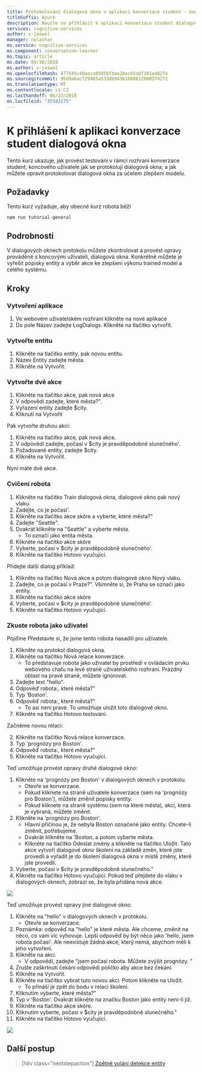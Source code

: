 ```yaml
---
title: Protokolování dialogová okna v aplikaci konverzace student - kognitivní služby Microsoft | Microsoft Docs
titleSuffix: Azure
description: Naučte se přihlásit k aplikaci konverzace student dialogová okna.
services: cognitive-services
author: v-jaswel
manager: nolachar
ms.service: cognitive-services
ms.component: conversation-learner
ms.topic: article
ms.date: 04/30/2018
ms.author: v-jaswel
ms.openlocfilehash: 477545c48aeca05d56fdae28ac65a8f381a482fe
ms.sourcegitcommit: 95d9a6acf29405a533db943b1688612980374272
ms.translationtype: MT
ms.contentlocale: cs-CZ
ms.lasthandoff: 06/23/2018
ms.locfileid: "35343275"
---
```

# <a name="how-to-log-dialogs-in-a-conversation-learner-application"></a>K přihlášení k aplikaci konverzace student dialogová okna

Tento kurz ukazuje, jak provést testování v rámci rozhraní konverzace student; koncového uživatele jak se protokolují dialogová okna; a jak můžete opravit protokolovat dialogová okna za účelem zlepšení modelu.

## <a name="requirements"></a>Požadavky
Tento kurz vyžaduje, aby obecné kurz robota běží

    npm run tutorial-general

## <a name="details"></a>Podrobnosti
V dialogových oknech protokolu můžete zkontrolovat a provést opravy prováděné s koncovými uživateli, dialogová okna.  Konkrétně můžete je vyřešit popisky entity a výběr akce ke zlepšení výkonu trained model a celého systému. 

## <a name="steps"></a>Kroky

### <a name="create-the-application"></a>Vytvoření aplikace

1. Ve webovém uživatelském rozhraní klikněte na nové aplikace
2. Do pole Název zadejte LogDialogs. Klikněte na tlačítko vytvořit.

### <a name="create-an-entity"></a>Vytvořte entitu

1. Klikněte na tlačítko entity, pak novou entitu.
2. Název Entity zadejte města.
3. Klikněte na Vytvořit.

### <a name="create-two-actions"></a>Vytvořte dvě akce

1. Klikněte na tlačítko akce, pak nová akce
2. V odpovědi zadejte, které města?".
3. Vyřazení entity zadejte $city.
3. Kliknutí na Vytvořit

Pak vytvořte druhou akci:

1. Klikněte na tlačítko akce, pak nová akce.
3. V odpovědi zadejte, počasí v $city je pravděpodobně slunečného'.
4. Požadované entity, zadejte $city.
4. Klikněte na Vytvořit.

Nyní máte dvě akce.

### <a name="train-the-bot"></a>Cvičení robota

1. Klikněte na tlačítko Train dialogová okna, dialogové okno pak nový vlaku.
2. Zadejte, co je počasí'.
3. Klikněte na tlačítko akce skóre a vyberte, které města?"
2. Zadejte "Seattle".
3. Dvakrát klikněte na "Seattle" a vyberte města.
    - To označí jako entita města.
5. Klikněte na tlačítko akce skóre
6. Vyberte, počasí v $city je pravděpodobně slunečného'.
7. Klikněte na tlačítko Hotovo vyučující.

Přidejte další dialog příklad:

1. Klikněte na tlačítko Nová akce a potom dialogové okno Nový vlaku.
2. Zadejte, co je počasí v Praze?". Všimněte si, že Praha se označí jako entity.
5. Klikněte na tlačítko akce skóre 
6. Vyberte, počasí v $city je pravděpodobně slunečného'.
7. Klikněte na tlačítko Hotovo vyučující.

### <a name="try-the-bot-as-the-user"></a>Zkuste robota jako uživatel
Pojďme Představte si, že jsme tento robota nasadili pro uživatele.

1. Klikněte na protokol dialogová okna.
2. Klikněte na tlačítko Nová relace konverzace.
    - To představuje robota jako uživatel by prostředí v ovládacím prvku webového chatu na levé straně uživatelského rozhraní. Prázdný oblast na pravé straně, můžete ignorovat.
3. Zadejte text "hello".
4. Odpověď robota:, které města?"
4. Typ 'Boston'.
5. Odpověď robota:, které města?"
    - To asi není pravé. To umožňuje uložit toto dialogové okno.
2. Klikněte na tlačítko Hotovo testování.

Začněme novou relaci:

2. Klikněte na tlačítko Nová relace konverzace.
3. Typ 'prognózy pro Boston'.
4. Odpověď robota:, které města?"
2. Klikněte na tlačítko Hotovo vyučující.

Teď umožňuje provést opravy druhé dialogové okno:

1. Klikněte na 'prognózy pro Boston' v dialogových oknech v protokolu.
    - Otevře se konverzace.
    - Pokud kliknete na straně uživatele konverzace (sem na 'prognózy pro Boston'), můžete změnit popisky entity.
    - Pokud kliknete na straně systému (sem na které města), akci, která je vybraná, můžete změnit.
5. Klikněte na 'prognózy pro Boston'. 
    - Hlavní příčinou je, že nebyla Boston označené jako entity. Chcete-li změnit, potřebujeme.
    - Dvakrát klikněte na 'Boston, a potom vyberte města.
    - Klikněte na tlačítko Odeslat změny a klikněte na tlačítko Uložit. Tato akce vytvoří dialogové okno školení na základě změn, které jste provedli a vyřadit je do školení dialogová okna v místě změny, které jste provedli.
6. Vyberte, počasí v $city je pravděpodobně slunečného."
7. Klikněte na tlačítko Hotovo vyučující. Pokud teď přejdete do vlaku v dialogových oknech, zobrazí se, že byla přidána nová akce.

![](../media/tutorial9_logdiag1.PNG)

Teď umožňuje provést opravy jiné dialogové okno:

1. Klikněte na "hello" v dialogových oknech v protokolu.
    - Otevře se konverzace.
3. Poznámka: odpověď na "hello" je které města. Ale chceme, změnit na něco, co vám víc vyhovuje. Lepší odpověď by být něco jako 'hello, jsem robota počasí'. Ale neexistuje žádná akce, který nemá, abychom měli k jeho vytvoření.
4. Klikněte na akci.
    - V odpovědi, zadejte "jsem počasí robota. Můžete zvýšit prognózy. "
6. Zrušte zaškrtnutí čekání odpovědi políčko aby akce bez čekání.
7. Klikněte na Vytvořit.
8. Klikněte na tlačítko vybrat tuto novou akci. Potom klikněte na Uložit.
    - To přináší je zpět do bodu v relaci školení.
6. Kliknutím vyberte, které města?"
7. Typ v 'Boston'. Dvakrát klikněte na značku Boston jako entity není-li již.
8. Klikněte na tlačítko akce skóre.
9. Kliknutím vyberte, počasí v $city je pravděpodobně slunečného."
10. Klikněte na tlačítko Hotovo vyučující.

![](../media/tutorial9_addnewaction.PNG)

## <a name="next-steps"></a>Další postup

> [!div class="nextstepaction"]
> [Zpětné volání detekce entity](./10-entity-detection-callback.md)
